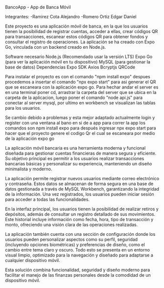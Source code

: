 BancoApp - App de Banca Móvil

Integrantes:
-Ramirez Cota Alejandro
-Romero Ortiz Edgar Daniel

Este proyecto es una aplicación móvil de banca, en la que los usuarios tienen la posibilidad de registrar cuentas, acceder a ellas, crear códigos QR para transacciones, escanear estos códigos QR para obtener fondos y consultar el registro de operaciones. La aplicación se ha creado con Expo Go, vinculada con un backend creado en Node.js.

Software necesario
Node.js (Recomendado usar la versión LTS)
Expo Go (para ver la aplicación móvil en tu dispositivo)
MySQL (para gestionar la base de datos)
Dependencias
Expo SDK
Axios
Bcryptjs
QRCode

Para instalar el proyecto es con el comando "npm install expo" despues procedemos a insertar el comando "npx expo start" para asi generar el QR que se escaneara con la aplicación expo go. Para hechar andar el server es en una terminal poner cd, arrastrar la carpeta del server que se ubica en la carpeta de la aplicacion, luego poner el comando "node api.js" para conectar al server mysql, por ultimo en workbench se visualizan las tablas para los usuarios.

Se cambio debido a problemas y esta mejor adaptado
actualmente login y register con una ventana al bano en si de a app
para correr la app los comandos son npm install expo para después ingresar npx expo start para hacer que el proyecto genere el codigo Qr el cual se escaneara por medio de la aplicación expo go

La aplicación móvil bancaria es una herramienta moderna y funcional diseñada para gestionar cuentas financieras de manera segura y eficiente. Su objetivo principal es permitir a los usuarios realizar transacciones bancarias básicas y personalizar su experiencia, manteniendo un diseño minimalista y moderno.

La aplicación permite registrar nuevos usuarios mediante correo electrónico y contraseña. Estos datos se almacenan de forma segura en una base de datos gestionada a través de MySQL Workbench, garantizando la integridad de la información. Una vez registrados, los usuarios pueden iniciar sesión para acceder a todas las funcionalidades.

En la interfaz principal, los usuarios tienen la posibilidad de realizar retiros y depósitos, además de consultar un registro detallado de sus movimientos. Este historial incluye información como fecha, hora, tipo de transacción y monto, ofreciendo una visión clara de las operaciones realizadas.

La aplicación también cuenta con una sección de configuración donde los usuarios pueden personalizar aspectos como su perfil, seguridad (incluyendo opciones biométricas) y preferencias de diseño, como el cambio entre tema claro y oscuro. Todo esto se presenta en un entorno visual limpio, optimizado para la navegación y diseñado para adaptarse a cualquier dispositivo móvil.

Esta solución combina funcionalidad, seguridad y diseño moderno para facilitar el manejo de las finanzas personales desde la comodidad de un dispositivo móvil.
